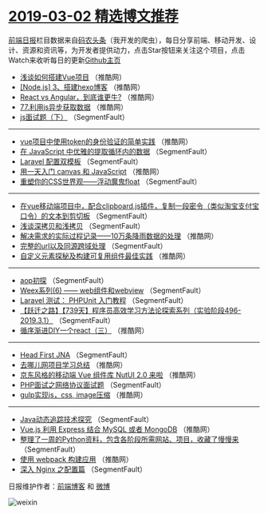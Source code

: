 # [2019-03-02 精选博文推荐](http://hao.caibaojian.com/date/2019/03/02)

[前端日报](http://caibaojian.com/c/news)栏目数据来自[码农头条](http://hao.caibaojian.com/)（我开发的爬虫），每日分享前端、移动开发、设计、资源和资讯等，为开发者提供动力，点击Star按钮来关注这个项目，点击Watch来收听每日的更新[Github主页](https://github.com/kujian/frontendDaily)
* [浅谈如何搭建Vue项目](http://hao.caibaojian.com/102441.html) （推酷网）
* [[Node.js] 3、搭建hexo博客](http://hao.caibaojian.com/102456.html) （推酷网）
* [React vs Angular，到底谁更牛?](http://hao.caibaojian.com/102440.html) （推酷网）
* [77.利用js异步获取数据](http://hao.caibaojian.com/102444.html) （推酷网）
* [js面试题（下）](http://hao.caibaojian.com/102424.html) （SegmentFault）

***
* [vue项目中使用token的身份验证的简单实践](http://hao.caibaojian.com/102436.html) （推酷网）
* [在 JavaScript 中优雅的提取循环内的数据](http://hao.caibaojian.com/102416.html) （SegmentFault）
* [Laravel 配置双模板](http://hao.caibaojian.com/102427.html) （SegmentFault）
* [用一天入门 canvas 和 JavaScript](http://hao.caibaojian.com/102438.html) （推酷网）
* [重塑你的CSS世界观——浮动魔鬼float](http://hao.caibaojian.com/102411.html) （SegmentFault）

***
* [在vue移动端项目中，配合clipboard.js插件，复制一段密令（类似淘宝支付宝口令）的文本到剪切板](http://hao.caibaojian.com/102412.html) （SegmentFault）
* [浅谈深拷贝和浅拷贝](http://hao.caibaojian.com/102423.html) （SegmentFault）
* [解决需求的实际过程记录——10万条降雨数据的处理](http://hao.caibaojian.com/102434.html) （推酷网）
* [完整的url以及同源跨域处理](http://hao.caibaojian.com/102413.html) （SegmentFault）
* [自定义元素探秘及构建可复用组件最佳实践](http://hao.caibaojian.com/102435.html) （推酷网）

***
* [aop初探](http://hao.caibaojian.com/102414.html) （SegmentFault）
* [Weex系列(6) —— web组件和webview](http://hao.caibaojian.com/102425.html) （SegmentFault）
* [Laravel 测试： PHPUnit 入门教程](http://hao.caibaojian.com/102415.html) （SegmentFault）
* [【跃迁之路】【739天】程序员高效学习方法论探索系列（实验阶段496-2019.3.1）](http://hao.caibaojian.com/102426.html) （SegmentFault）
* [循序渐进DIY一个react（三）](http://hao.caibaojian.com/102437.html) （推酷网）

***
* [Head First JNA](http://hao.caibaojian.com/102417.html) （SegmentFault）
* [去哪儿网项目学习总结](http://hao.caibaojian.com/102428.html) （推酷网）
* [京东风格的移动端 Vue 组件库 NutUI 2.0 来啦](http://hao.caibaojian.com/102439.html) （推酷网）
* [PHP面试之网络协议面试题](http://hao.caibaojian.com/102418.html) （SegmentFault）
* [gulp实现js，css, image压缩](http://hao.caibaojian.com/102429.html) （推酷网）

***
* [Java动态追踪技术探究](http://hao.caibaojian.com/102419.html) （SegmentFault）
* [Vue.js 利用 Express 结合 MySQL 或者 MongoDB](http://hao.caibaojian.com/102430.html) （推酷网）
* [整理了一周的Python资料，包含各阶段所需网站、项目，收藏了慢慢来](http://hao.caibaojian.com/102420.html) （SegmentFault）
* [使用 webpack 构建应用](http://hao.caibaojian.com/102431.html) （推酷网）
* [深入 Nginx 之配置篇](http://hao.caibaojian.com/102410.html) （SegmentFault）

日报维护作者：[前端博客](http://caibaojian.com/) 和 [微博](http://caibaojian.com/go/weibo)

![weixin](https://user-images.githubusercontent.com/3055447/38468989-651132ac-3b80-11e8-8e6b-15122322a9d7.png)